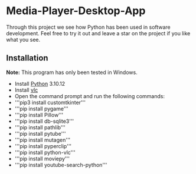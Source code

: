 # **Media-Player-Desktop-App**
Through this project we see how Python has been used in software development. Feel free to try it out and leave a star on the project if you like what you see.

## Installation
**Note:** This program has only been tested in Windows.
- Install [Python](https://www.python.org/downloads/release/python-31012/) 3.10.12
- Install [vlc](https://get.videolan.org/vlc/3.0.18/win64/vlc-3.0.18-win64.exe)
- Open the command prompt and run the following commands:
- '''pip3 install customtkinter'''
- '''pip install pygame'''
- '''pip install Pillow'''
- '''pip install db-sqlite3'''
- '''pip install pathlib'''
- '''pip install pytube'''
- '''pip install mutagen'''
- '''pip install pyperclip'''
- '''pip install python-vlc'''
- '''pip install moviepy'''
- '''pip install youtube-search-python'''
